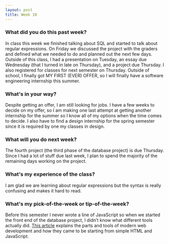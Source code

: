 ```yaml
---
layout: post
title: Week 10
---
```


### What did you do this past week?
In class this week we finished talking about SQL and started to talk about regular expressions. On Friday we discussed the project with the graders and defined what we needed to do and planned out the next few days. Outside of this class, I had a presentation on Tuesday, an essay due Wednesday (that I turned in late on Thursday), and a project due Thursday. I also registered for classes for next semester on Thursday. Outside of school, I finally got MY FIRST (EVER) OFFER, so I will finally have a software engineering internship this summer.

### What's in your way?
Despite getting an offer, I am still looking for jobs. I have a few weeks to decide on my offer, so I am making one last attempt at getting another internship for the summer so I know all of my options when the time comes to decide. I also have to find a design internship for the spring semester since it is required by one my classes in design.

### What will you do next week?
The fourth project (the third phase of the database project) is due Thursday. Since I had a lot of stuff due last week, I plan to spend the majority of the remaining days working on the project.

### What's my experience of the class?
I am glad we are learning about regular expressions but the syntax is really confusing and makes it hard to read.

### What's my pick-of-the-week or tip-of-the-week?
Before this semester I never wrote a line of JavaScript so when we started the front end of the database project, I didn’t know what different tools actually did. [This article](https://medium.com/@peterxjang/modern-javascript-explained-for-dinosaurs-f695e9747b70) explains the parts and tools of modern web development and how they came to be starting from simple HTML and JavaScript.
